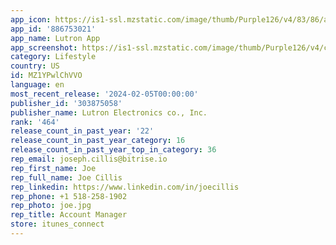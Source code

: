 ```yaml
---
app_icon: https://is1-ssl.mzstatic.com/image/thumb/Purple126/v4/83/86/a7/8386a7c6-263e-0a3f-da54-887fcb0d0bb6/AppIcon-0-1x_U007emarketing-0-7-0-85-220.png/1024x1024bb.png
app_id: '886753021'
app_name: Lutron App
app_screenshot: https://is1-ssl.mzstatic.com/image/thumb/Purple126/v4/ce/d3/b4/ced3b40c-719e-00a7-379c-d178231ebea6/05887ff2-d319-4edd-82be-f9db66a7b97e_1242x2688_update_2.jpg/1242x2688bb.png
category: Lifestyle
country: US
id: MZ1YPwlChVVO
language: en
most_recent_release: '2024-02-05T00:00:00'
publisher_id: '303875058'
publisher_name: Lutron Electronics co., Inc.
rank: '464'
release_count_in_past_year: '22'
release_count_in_past_year_category: 16
release_count_in_past_year_top_in_category: 36
rep_email: joseph.cillis@bitrise.io
rep_first_name: Joe
rep_full_name: Joe Cillis
rep_linkedin: https://www.linkedin.com/in/joecillis
rep_phone: +1 518-258-1902
rep_photo: joe.jpg
rep_title: Account Manager
store: itunes_connect
---
```

